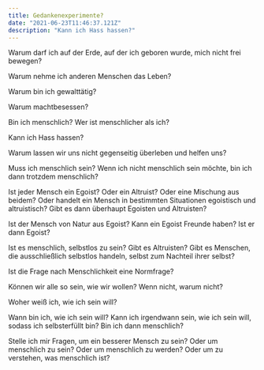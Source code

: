 ```yaml
---
title: Gedankenexperimente?
date: "2021-06-23T11:46:37.121Z"
description: "Kann ich Hass hassen?"
---
```



Warum darf ich auf der Erde, auf der ich geboren wurde, mich nicht frei bewegen?

Warum nehme ich anderen Menschen das Leben?

Warum bin ich gewalttätig?

Warum machtbesessen?

Bin ich menschlich? Wer ist menschlicher als ich?

Kann ich Hass hassen?

Warum lassen wir uns nicht gegenseitig überleben und helfen uns?

Muss ich menschlich sein? Wenn ich nicht menschlich sein möchte, bin ich dann trotzdem menschlich?

Ist jeder Mensch ein Egoist? Oder ein Altruist? Oder eine Mischung aus beidem? Oder handelt ein Mensch in bestimmten Situationen egoistisch und altruistisch? Gibt es dann überhaupt Egoisten und Altruisten?

Ist der Mensch von Natur aus Egoist? Kann ein Egoist Freunde haben? Ist er dann Egoist?

Ist es menschlich, selbstlos zu sein? Gibt es Altruisten? Gibt es Menschen, die ausschließlich selbstlos handeln, selbst zum Nachteil ihrer selbst?

Ist die Frage nach Menschlichkeit eine Normfrage?

Können wir alle so sein, wie wir wollen? Wenn nicht, warum nicht?

Woher weiß ich, wie ich sein will?

Wann bin ich, wie ich sein will? Kann ich irgendwann sein, wie ich sein will, sodass ich selbsterfüllt bin? Bin ich dann menschlich?

Stelle ich mir Fragen, um ein besserer Mensch zu sein? Oder um menschlich zu sein? Oder um menschlich zu werden? Oder um zu verstehen, was menschlich ist?
